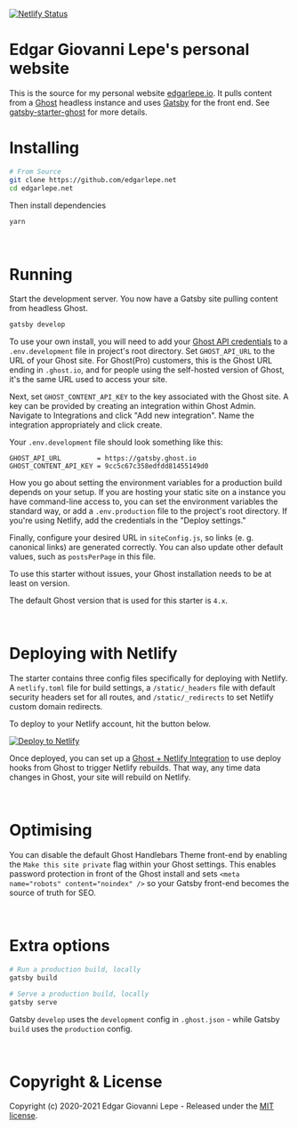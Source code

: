 [![Netlify Status](https://api.netlify.com/api/v1/badges/8f001645-c5b6-442f-ba5b-34c86baafd8d/deploy-status)](https://app.netlify.com/sites/frosty-wright-559d28/deploys)

# Edgar Giovanni Lepe's personal website

This is the source for my personal website [edgarlepe.io](https://edgarlepe.io).
It pulls content from a [Ghost](https://ghost.org) headless instance and uses
[Gatsby](https://gatsbyjs.org) for the front end. See
[gatsby-starter-ghost](https://github.com/TryGhost/gatsby-starter-ghost) for
more details.

# Installing

```bash
# From Source
git clone https://github.com/edgarlepe.net
cd edgarlepe.net
```

Then install dependencies

```bash
yarn
```

&nbsp;

# Running

Start the development server. You now have a Gatsby site pulling content from
headless Ghost.

```bash
gatsby develop
```

To use your own install, you will need to add your
[Ghost API credentials](https://ghost.org/docs/content-api/) to a
`.env.development` file in project's root directory. Set `GHOST_API_URL` to the
URL of your Ghost site. For Ghost(Pro) customers, this is the Ghost URL ending
in `.ghost.io`, and for people using the self-hosted version of Ghost, it's the
same URL used to access your site.

Next, set `GHOST_CONTENT_API_KEY` to the key associated with the Ghost site. A
key can be provided by creating an integration within Ghost Admin. Navigate to
Integrations and click "Add new integration". Name the integration appropriately
and click create.

Your `.env.development` file should look something like this:

```text
GHOST_API_URL         = https://gatsby.ghost.io
GHOST_CONTENT_API_KEY = 9cc5c67c358edfdd81455149d0
```

How you go about setting the environment variables for a production build
depends on your setup. If you are hosting your static site on a instance you
have command-line access to, you can set the environment variables the standard
way, or add a `.env.production` file to the project's root directory. If you're
using Netlify, add the credentials in the "Deploy settings."

Finally, configure your desired URL in `siteConfig.js`, so links (e. g.
canonical links) are generated correctly. You can also update other default
values, such as `postsPerPage` in this file.

To use this starter without issues, your Ghost installation needs to be at least
on version.

The default Ghost version that is used for this starter is `4.x`.

&nbsp;

# Deploying with Netlify

The starter contains three config files specifically for deploying with Netlify.
A `netlify.toml` file for build settings, a `/static/_headers` file with default
security headers set for all routes, and `/static/_redirects` to set Netlify
custom domain redirects.

To deploy to your Netlify account, hit the button below.

[![Deploy to Netlify](https://www.netlify.com/img/deploy/button.svg)](https://app.netlify.com/start/deploy?repository=https://github.com/TryGhost/gatsby-starter-ghost)

Once deployed, you can set up a
[Ghost + Netlify Integration](https://docs.ghost.org/integrations/netlify/) to
use deploy hooks from Ghost to trigger Netlify rebuilds. That way, any time data
changes in Ghost, your site will rebuild on Netlify.

&nbsp;

# Optimising

You can disable the default Ghost Handlebars Theme front-end by enabling the
`Make this site private` flag within your Ghost settings. This enables password
protection in front of the Ghost install and sets
`<meta name="robots" content="noindex" />` so your Gatsby front-end becomes the
source of truth for SEO.

&nbsp;

# Extra options

```bash
# Run a production build, locally
gatsby build

# Serve a production build, locally
gatsby serve
```

Gatsby `develop` uses the `development` config in `.ghost.json` - while Gatsby
`build` uses the `production` config.

&nbsp;

# Copyright \& License

Copyright (c) 2020-2021 Edgar Giovanni Lepe - Released under the [MIT license](LICENSE).
